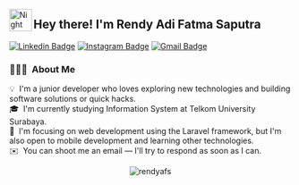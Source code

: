 <img alt="Night Coding" src="./assets/Hand%20Wave.gif" width='40' align="left"/><h2>Hey there! I'm Rendy Adi Fatma Saputra</h2>
[![Linkedin Badge](https://img.shields.io/badge/-RendyAdiFatmaSaputra-blue?style=flat&logo=Linkedin&logoColor=white&link=https://www.linkedin.com/in/rendyafs/)](https://www.linkedin.com/in/rendyafs/)
[![Instagram Badge](https://img.shields.io/badge/-@rendy_afs-purple?style=flat&logo=instagram&logoColor=white&link=https://instagram.com/rendy_afs/)](https://instagram.com/rendy_afs)
[![Gmail Badge](https://img.shields.io/badge/-arendy724@gmail.com-c14438?style=flat&logo=Gmail&logoColor=white&link=mailto:arendy724@gmail.com)](mailto:arendy724@gmail.com)



### 👨🏻‍💻 &nbsp;About Me

💡 &nbsp;I'm a junior developer who loves exploring new technologies and building software solutions or quick hacks.\
🎓 &nbsp;I'm currently studying Information System at Telkom University Surabaya.\
🌱 &nbsp;I'm focusing on web development using the Laravel framework, but I'm also open to mobile development and learning other technologies.\
✉️ &nbsp;You can shoot me an email — I'll try to respond as soon as I can.

<p align="center"> <img src="https://github-readme-stats.vercel.app/api?username=rendy&show_icons=true&theme=gotham" alt="rendyafs" />
